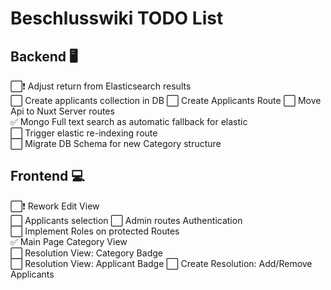 # Beschlusswiki TODO List

## Backend 🖥️

⬜❗ Adjust return from Elasticsearch results  
⬜ Create applicants collection in DB
⬜ Create Applicants Route
⬜ Move Api to Nuxt Server routes  
✅ Mongo Full text search as automatic fallback for elastic  
⬜ Trigger elastic re-indexing route  
⬜ Migrate DB Schema for new Category structure  

## Frontend 💻

⬜❗ Rework Edit View  
⬜ Applicants selection
⬜ Admin routes Authentication  
⬜ Implement Roles on protected Routes  
✅ Main Page Category View  
⬜ Resolution View: Category Badge  
⬜ Resolution View: Applicant Badge
⬜ Create Resolution: Add/Remove Applicants


